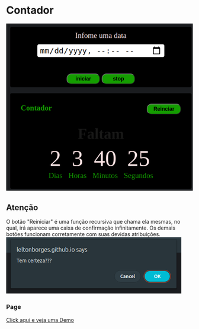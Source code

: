 # Contador
!["Demo"](img/beta.png)
## Atenção
O botão "Reiniciar" é uma função recursiva que chama ela mesmas, no qual, irá aparece uma caixa de confirmação infinitamente. Os demais botões funcionam corretamente com suas devidas atribuições.
![image](img/reiniciar.png)


### Page
[Click aqui e veja uma Demo](https://leltonborges.github.io/contador-js/)

